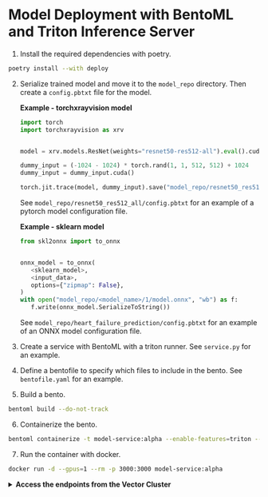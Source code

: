 # Model Deployment with BentoML and Triton Inference Server

1. Install the required dependencies with poetry.
```bash
poetry install --with deploy
```
2. Serialize trained model and move it to the `model_repo` directory. Then create
   a `config.pbtxt` file for the model.

   **Example - torchxrayvision model**
   ```python
   import torch
   import torchxrayvision as xrv


   model = xrv.models.ResNet(weights="resnet50-res512-all").eval().cuda()

   dummy_input = (-1024 - 1024) * torch.rand(1, 1, 512, 512) + 1024
   dummy_input = dummy_input.cuda()

   torch.jit.trace(model, dummy_input).save("model_repo/resnet50_res512_all/1/model.pt")
   ```
   See `model_repo/resnet50_res512_all/config.pbtxt` for an example of a pytorch model configuration file.

   **Example - sklearn model**
   ```python
   from skl2onnx import to_onnx


   onnx_model = to_onnx(
      <sklearn_model>,
      <input_data>,
      options={"zipmap": False},
   )
   with open("model_repo/<model_name>/1/model.onnx", "wb") as f:
      f.write(onnx_model.SerializeToString())
   ```
   See `model_repo/heart_failure_prediction/config.pbtxt` for an example of an ONNX model configuration file.
3. Create a service with BentoML with a triton runner. See `service.py` for an example.
4. Define a bentofile to specify which files to include in the bento. See `bentofile.yaml` for an example.
5. Build a bento.
```bash
bentoml build --do-not-track
```
6. Containerize the bento.
```bash
bentoml containerize -t model-service:alpha --enable-features=triton --do-not-track model-service:latest
```

7. Run the container with docker.
```bash
docker run -d --gpus=1 --rm -p 3000:3000 model-service:alpha
```

<details>
<summary><b>Access the endpoints from the Vector Cluster</b></summary>

If you have access to the the Vector cluster, the model service is running at
```
http://cyclops.cluster.local:3000
```

Here are some of the end points you can access and an example of how to do so:

`/list_models`: Lists all models that can be queried with the server and their status.
```bash
curl -X 'POST' \
  'http://cyclops.cluster.local:3000/list_models' \
  -H 'accept: application/json' \
  -H 'Content-Type: text/plain' \
  -H 'access-key: admin' \
  -d 'None'
```

`/load_model`: load a given model to memory in preparation for inference.
```bash
curl -X 'POST' \
  'http://cyclops.cluster.local:3000/load_model' \
  -H 'accept: application/json' \
  -H 'Content-Type: text/plain' \
  -H 'access-key: admin' \
  -d '"heart_failure_prediction"'
```

`/unload_model`: unload a model from memory, making it unavailable for inference.
```bash
curl -X 'POST' \
  'http://cyclops.cluster.local:3000/unload_model' \
  -H 'accept: application/json' \
  -H 'Content-Type: text/plain' \
  -H 'access-key: admin' \
  -d '"densenet121_res224_all"'
```

`/model_config`: returns the configurations for a given model.
```bash
curl -X 'POST' \
  'http://cyclops.cluster.local:3000/model_config' \
  -H 'accept: application/json' \
  -H 'Content-Type: application/json' \
  -d '{"model_name": "resnet50_res512_all"}'
```

`/predict_heart_failure`: this is the inference endpoint for the heart failure prediction model.
```bash
curl -X 'POST' \
  'http://cyclops.cluster.local:3000/predict_heart_failure' \
  -H 'accept: application/json' \
  -H 'Content-Type: application/json' \
  -d '[
  [
    0.36734694,
    0.45107794,
    0.80985915,
    0.56097561,
    0.7,
    1.0,
    0.0,
    0.0,
    0.0,
    0.0,
    1.0,
    0.0,
    0.0,
    0.0,
    1.0,
    0.0,
    1.0,
    0.0,
    0.0,
    1.0,
    0.0
  ]
]'
```

`/classify_xray`: this is the inference end point for the torchxrayvision models. The image and model name needs to be specified.
```bash
wget https://raw.githubusercontent.com/mlmed/torchxrayvision/master/tests/covid-19-pneumonia-58-prior.jpg && \
curl -X 'POST' \
  'http://cyclops.cluster.local:3000/classify_xray' \
  -H 'accept: application/json' \
  -H 'Content-Type: multipart/form-data' \
  -F 'im=@covid-19-pneumonia-58-prior.jpg;type=image/jpeg' \
  -F 'model_name=resnet50_res512_all'
```

In most cases, the only thing you need to change is the -d or -F option. Notice that
the `load_model`, `unload_model` and `list_model` endpoints require an access key. This is
to demonstrate the access control feature of the server.
